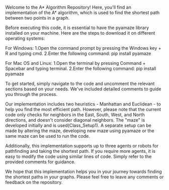 Welcome to the A* Algorithm Repository! Here, you'll find an implementation of the A* algorithm, which is used to find the shortest path between two points in a graph.

Before executing this code, it is essential to have the pyamaze library installed on your machine. Here are the steps to download it on different operating systems:

For Windows:
1.Open the command prompt by pressing the Windows key + R and typing cmd.
2.Enter the following command: pip install pyamaze

For Mac OS and Linux:
1.Open the terminal by pressing Command + Spacebar and typing terminal.
2.Enter the following command: pip install pyamaze


To get started, simply navigate to the code and uncomment the relevant sections based on your needs. We've included detailed comments to guide you through the process.

Our implementation includes two heuristics - Manhattan and Euclidean - to help you find the most efficient path. However, please note that the current code only checks for neighbors in the East, South, West, and North directions, and doesn't consider diagonal neighbors. The "maze" is developed initially and is used(Class_Setup1). A separate setup can be made by altering the maze, developing new maze using pyamaze or the same maze can be used to run the code. 

Additionally, this implementation supports up to three agents or robots for pathfinding and taking the shortest path. If you require more agents, it is easy to modify the code using similar lines of code. Simply refer to the provided comments for guidance.



We hope that this implementation helps you in your journey towards finding the shortest paths in your graphs. 
Please feel free to leave any comments or feedback on the repository.
